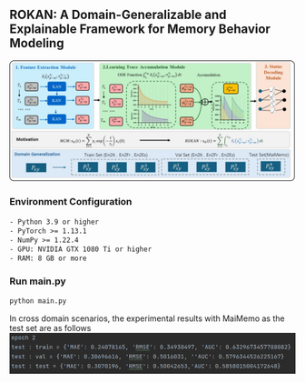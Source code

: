 ## ROKAN: A Domain-Generalizable and Explainable Framework for Memory Behavior Modeling

![Model Structure Diagram](./pic/model.jpg)


### **Environment Configuration**
```
- Python 3.9 or higher
- PyTorch >= 1.13.1
- NumPy >= 1.22.4
- GPU: NVIDIA GTX 1080 Ti or higher
- RAM: 8 GB or more
```

### Run main.py
```cmd
python main.py
```

In cross domain scenarios, the experimental results with MaiMemo as the test set are as follows
![img.png](README.assets/img.png)